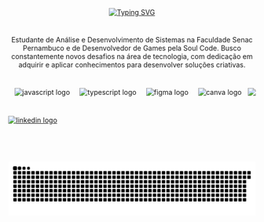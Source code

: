 <div align="center">
  <a href="https://git.io/typing-svg">
    <img src="https://readme-typing-svg.demolab.com?font=Cascadia+Code&size=25&pause=999&color=F77884&center=true&vCenter=true&width=435&lines=%E2%9D%80++Bem-vindos+ao+meu+perfil+%E2%9D%80;%E2%9D%80++Bienvenidos+a+mi+perfil+%E2%9D%80;%E2%9D%80+Welcome+to+my+profile+%E2%9D%80" alt="Typing SVG" />
  </a>
</div>

#

<p align="center">Estudante de Análise e Desenvolvimento de Sistemas na Faculdade Senac Pernambuco e de Desenvolvedor de Games pela Soul Code. Busco constantemente novos desafios na área de tecnologia, com dedicação em adquirir e aplicar conhecimentos para desenvolver soluções criativas.

#

<img align="right" height="150" src="https://tenor.com/pt-BR/view/mimibubu-gif-22393666"  />

#

<div align="center">
  <img src="https://skillicons.dev/icons?i=js" height="25" alt="javascript logo"  />
  <img width="12" />
  <img src="https://cdn.jsdelivr.net/gh/devicons/devicon/icons/typescript/typescript-original.svg" height="25" alt="typescript logo"  />
  <img width="12" />
  <img src="https://cdn.jsdelivr.net/gh/devicons/devicon/icons/figma/figma-original.svg" height="25" alt="figma logo"  />
  <img width="12" />
  <img src="https://cdn.jsdelivr.net/gh/devicons/devicon/icons/canva/canva-original.svg" height="25" alt="canva logo"  />
</div>

#

<div align="left">
  <a href="www.linkedin.com/in/htamarf" target="_blank">
    <img src="https://raw.githubusercontent.com/maurodesouza/profile-readme-generator/master/src/assets/icons/social/linkedin/default.svg" width="37" height="25" alt="linkedin logo"  />
  </a>
</div>

###

<picture align="center">
  <source media="(prefers-color-scheme: dark)" srcset="https://raw.githubusercontent.com/htamarf/htamarf/output/github-contribution-grid-snake-dark.svg">
  <source media="(prefers-color-scheme: light)" srcset="https://raw.githubusercontent.com/htamarf/htamarf/output/github-contribution-grid-snake-dark.svg">
  <img align="center" alt="github contribution grid snake animation" src="https://raw.githubusercontent.com/htamarf/htamarf/output/github-contribution-grid-snake.svg">
</picture>

